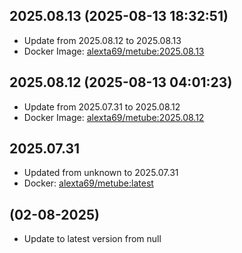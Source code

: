 ## 2025.08.13 (2025-08-13 18:32:51)
- Update from 2025.08.12 to 2025.08.13
- Docker Image: [alexta69/metube:2025.08.13](https://hub.docker.com/r/alexta69/metube/tags)

## 2025.08.12 (2025-08-13 04:01:23)
- Update from 2025.07.31 to 2025.08.12
- Docker Image: [alexta69/metube:2025.08.12](https://hub.docker.com/r/alexta69/metube/tags)

## 2025.07.31
- Updated from unknown to 2025.07.31
- Docker: [alexta69/metube:latest](alexta69/pkgs/container/metube:latest/tags)


##  (02-08-2025)
- Update to latest version from null

